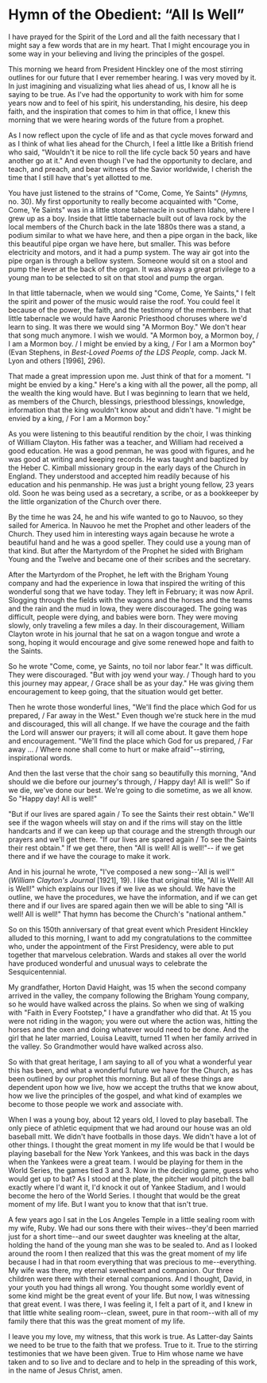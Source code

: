 # Hymn of the Obedient: “All Is Well”

I have prayed for the Spirit of the Lord and all the faith necessary that I
might say a few words that are in my heart. That I might encourage you in some
way in your believing and living the principles of the gospel.

This morning we heard from President Hinckley one of the most stirring
outlines for our future that I ever remember hearing. I was very moved by it.
In just imagining and visualizing what lies ahead of us, I know all he is
saying to be true. As I've had the opportunity to work with him for some years
now and to feel of his spirit, his understanding, his desire, his deep faith,
and the inspiration that comes to him in that office, I knew this morning that
we were hearing words of the future from a prophet.

As I now reflect upon the cycle of life and as that cycle moves forward and as
I think of what lies ahead for the Church, I feel a little like a British
friend who said, "Wouldn't it be nice to roll the life cycle back 50 years and
have another go at it." And even though I've had the opportunity to declare,
and teach, and preach, and bear witness of the Savior worldwide, I cherish the
time that I still have that's yet allotted to me.

You have just listened to the strains of "Come, Come, Ye Saints" (_Hymns,_ no.
30). My first opportunity to really become acquainted with "Come, Come, Ye
Saints" was in a little stone tabernacle in southern Idaho, where I grew up as
a boy. Inside that little tabernacle built out of lava rock by the local
members of the Church back in the late 1880s there was a stand, a podium
similar to what we have here, and then a pipe organ in the back, like this
beautiful pipe organ we have here, but smaller. This was before electricity
and motors, and it had a pump system. The way air got into the pipe organ is
through a bellow system. Someone would sit on a stool and pump the lever at
the back of the organ. It was always a great privilege to a young man to be
selected to sit on that stool and pump the organ.

In that little tabernacle, when we would sing "Come, Come, Ye Saints," I felt
the spirit and power of the music would raise the roof. You could feel it
because of the power, the faith, and the testimony of the members. In that
little tabernacle we would have Aaronic Priesthood choruses where we'd learn
to sing. It was there we would sing "A Mormon Boy." We don't hear that song
much anymore. I wish we would. "A Mormon boy, a Mormon boy, / I am a Mormon
boy. / I might be envied by a king, / For I am a Mormon boy" (Evan Stephens,
in _Best-Loved Poems of the LDS People,_ comp. Jack M. Lyon and others [1996],
296).

That made a great impression upon me. Just think of that for a moment. "I
might be envied by a king." Here's a king with all the power, all the pomp,
all the wealth the king would have. But I was beginning to learn that we held,
as members of the Church, blessings, priesthood blessings, knowledge,
information that the king wouldn't know about and didn't have. "I might be
envied by a king, / For I am a Mormon boy."

As you were listening to this beautiful rendition by the choir, I was thinking
of William Clayton. His father was a teacher, and William had received a good
education. He was a good penman, he was good with figures, and he was good at
writing and keeping records. He was taught and baptized by the Heber C.
Kimball missionary group in the early days of the Church in England. They
understood and accepted him readily because of his education and his
penmanship. He was just a bright young fellow, 23 years old. Soon he was being
used as a secretary, a scribe, or as a bookkeeper by the little organization
of the Church over there.

By the time he was 24, he and his wife wanted to go to Nauvoo, so they sailed
for America. In Nauvoo he met the Prophet and other leaders of the Church.
They used him in interesting ways again because he wrote a beautiful hand and
he was a good speller. They could use a young man of that kind. But after the
Martyrdom of the Prophet he sided with Brigham Young and the Twelve and became
one of their scribes and the secretary.

After the Martyrdom of the Prophet, he left with the Brigham Young company and
had the experience in Iowa that inspired the writing of this wonderful song
that we have today. They left in February; it was now April. Slogging through
the fields with the wagons and the horses and the teams and the rain and the
mud in Iowa, they were discouraged. The going was difficult, people were
dying, and babies were born. They were moving slowly, only traveling a few
miles a day. In their discouragement, William Clayton wrote in his journal
that he sat on a wagon tongue and wrote a song, hoping it would encourage and
give some renewed hope and faith to the Saints.

So he wrote "Come, come, ye Saints, no toil nor labor fear." It was difficult.
They were discouraged. "But with joy wend your way. / Though hard to you this
journey may appear, / Grace shall be as your day." He was giving them
encouragement to keep going, that the situation would get better.

Then he wrote those wonderful lines, "We'll find the place which God for us
prepared, / Far away in the West." Even though we're stuck here in the mud and
discouraged, this will all change. If we have the courage and the faith the
Lord will answer our prayers; it will all come about. It gave them hope and
encouragement. "We'll find the place which God for us prepared, / Far away ... /
Where none shall come to hurt or make afraid"--stirring, inspirational words.

And then the last verse that the choir sang so beautifully this morning, "And
should we die before our journey's through, / Happy day! All is well!" So if
we die, we've done our best. We're going to die sometime, as we all know. So
"Happy day! All is well!"

"But if our lives are spared again / To see the Saints their rest obtain."
We'll see if the wagon wheels will stay on and if the rims will stay on the
little handcarts and if we can keep up that courage and the strength through
our prayers and we'll get there. "If our lives are spared again / To see the
Saints their rest obtain." If we get there, then "All is well! All is well!"--
if we get there and if we have the courage to make it work.

And in his journal he wrote, "I've composed a new song--'All is well'"
(_William Clayton's Journal_ [1921], 19). I like that original title, "All is
Well! All is Well!" which explains our lives if we live as we should. We have
the outline, we have the procedures, we have the information, and if we can
get there and if our lives are spared again then we will be able to sing "All
is well! All is well!" That hymn has become the Church's "national anthem."

So on this 150th anniversary of that great event which President Hinckley
alluded to this morning, I want to add my congratulations to the committee
who, under the appointment of the First Presidency, were able to put together
that marvelous celebration. Wards and stakes all over the world have produced
wonderful and unusual ways to celebrate the Sesquicentennial.

My grandfather, Horton David Haight, was 15 when the second company arrived in
the valley, the company following the Brigham Young company, so he would have
walked across the plains. So when we sing of walking with "Faith in Every
Footstep," I have a grandfather who did that. At 15 you were not riding in the
wagon; you were out where the action was, hitting the horses and the oxen and
doing whatever would need to be done. And the girl that he later married,
Louisa Leavitt, turned 11 when her family arrived in the valley. So
Grandmother would have walked across also.

So with that great heritage, I am saying to all of you what a wonderful year
this has been, and what a wonderful future we have for the Church, as has been
outlined by our prophet this morning. But all of these things are dependent
upon how we live, how we accept the truths that we know about, how we live the
principles of the gospel, and what kind of examples we become to those people
we work and associate with.

When I was a young boy, about 12 years old, I loved to play baseball. The only
piece of athletic equipment that we had around our house was an old baseball
mitt. We didn't have footballs in those days. We didn't have a lot of other
things. I thought the great moment in my life would be that I would be playing
baseball for the New York Yankees, and this was back in the days when the
Yankees were a great team. I would be playing for them in the World Series,
the games tied 3 and 3. Now in the deciding game, guess who would get up to
bat? As I stood at the plate, the pitcher would pitch the ball exactly where
I'd want it, I'd knock it out of Yankee Stadium, and I would become the hero
of the World Series. I thought that would be the great moment of my life. But
I want you to know that that isn't true.

A few years ago I sat in the Los Angeles Temple in a little sealing room with
my wife, Ruby. We had our sons there with their wives--they'd been married
just for a short time--and our sweet daughter was kneeling at the altar,
holding the hand of the young man she was to be sealed to. And as I looked
around the room I then realized that this was the great moment of my life
because I had in that room everything that was precious to me--everything. My
wife was there, my eternal sweetheart and companion. Our three children were
there with their eternal companions. And I thought, David, in your youth you
had things all wrong. You thought some worldly event of some kind might be the
great event of your life. But now, I was witnessing that great event. I was
there, I was feeling it, I felt a part of it, and I knew in that little white
sealing room--clean, sweet, pure in that room--with all of my family there
that this was the great moment of my life.

I leave you my love, my witness, that this work is true. As Latter-day Saints
we need to be true to the faith that we profess. True to it. True to the
stirring testimonies that we have been given. True to Him whose name we have
taken and to so live and to declare and to help in the spreading of this work,
in the name of Jesus Christ, amen.

